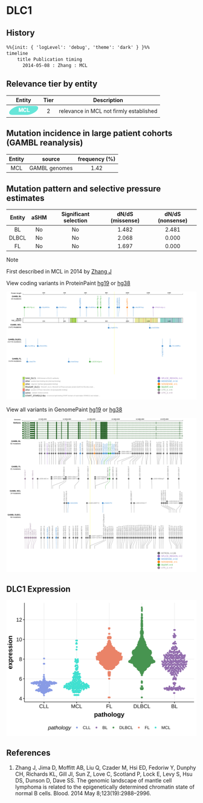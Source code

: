 # DLC1
## History
```mermaid
%%{init: { 'logLevel': 'debug', 'theme': 'dark' } }%%
timeline
    title Publication timing
      2014-05-08 : Zhang : MCL
```
## Relevance tier by entity

|Entity|Tier|Description                            |
|:------:|:----:|---------------------------------------|
|![MCL](images/icons/MCL_tier2.png)   |2   |relevance in MCL not firmly established|

## Mutation incidence in large patient cohorts (GAMBL reanalysis)

|Entity|source       |frequency (%)|
|:------:|:-------------:|:-------------:|
|MCL   |GAMBL genomes|1.42         |

## Mutation pattern and selective pressure estimates

|Entity|aSHM|Significant selection|dN/dS (missense)|dN/dS (nonsense)|
|:------:|:----:|:---------------------:|:----------------:|:----------------:|
|BL    |No  |No                   |1.482           |2.481           |
|DLBCL |No  |No                   |2.068           |0.000           |
|FL    |No  |No                   |1.697           |0.000           |


> [!NOTE]
> First described in MCL in 2014 by [Zhang J](https://pubmed.ncbi.nlm.nih.gov/24682267)


View coding variants in ProteinPaint [hg19](https://morinlab.github.io/LLMPP/GAMBL/DLC1_protein.html)  or [hg38](https://morinlab.github.io/LLMPP/GAMBL/DLC1_protein_hg38.html)

![image](images/proteinpaint/DLC1_NM_182643.svg)

View all variants in GenomePaint [hg19](https://morinlab.github.io/LLMPP/GAMBL/DLC1.html)  or [hg38](https://morinlab.github.io/LLMPP/GAMBL/DLC1_hg38.html)

![image](images/proteinpaint/DLC1.svg)
## DLC1 Expression
![image](images/gene_expression/DLC1_by_pathology.svg)
<!-- ORIGIN: zhangGenomicLandscapeMantle2014 -->
<!-- MCL: zhangGenomicLandscapeMantle2014 -->
## References
1.  Zhang J, Jima D, Moffitt AB, Liu Q, Czader M, Hsi ED, Fedoriw Y, Dunphy CH, Richards KL, Gill JI, Sun Z, Love C, Scotland P, Lock E, Levy S, Hsu DS, Dunson D, Dave SS. The genomic landscape of mantle cell lymphoma is related to the epigenetically determined chromatin state of normal B cells. Blood. 2014 May 8;123(19):2988–2996. 

